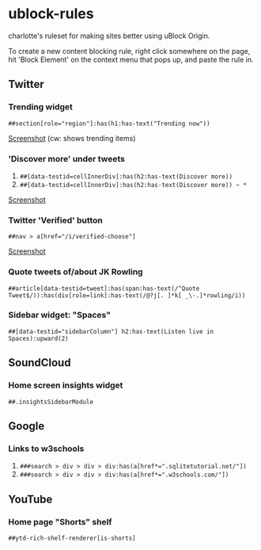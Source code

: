 # ublock-rules

charlotte's ruleset for making sites better using uBlock Origin.

To create a new content blocking rule, right click somewhere on the page,
hit 'Block Element' on the context menu that pops up, and paste the rule in.

## Twitter

### Trending widget

`##section[role="region"]:has(h1:has-text("Trending now"))`

[Screenshot](./images/twitter-trending-widget.png) (cw: shows trending items)

### 'Discover more' under tweets

1. `##[data-testid=cellInnerDiv]:has(h2:has-text(Discover more))`
2. `##[data-testid=cellInnerDiv]:has(h2:has-text(Discover more)) ~ *`

[Screenshot](./images/twitter-discover-more.png)

### Twitter 'Verified' button

`##nav > a[href="/i/verified-choose"]`

[Screenshot](./images/twitter-verified-orgs.png)

### Quote tweets of/about JK Rowling

`##article[data-testid=tweet]:has(span:has-text(/^Quote Tweet$/)):has(div[role=link]:has-text(/@?j[. ]*k[ _\-.]*rowling/i))`

### Sidebar widget: "Spaces"

`##[data-testid="sidebarColumn"] h2:has-text(Listen live in Spaces):upward(2)`

## SoundCloud

### Home screen insights widget

`##.insightsSidebarModule`

## Google

### Links to w3schools

1. `###search > div > div > div:has(a[href*=".sqlitetutorial.net/"])`
2. `###search > div > div > div:has(a[href*=".w3schools.com/"])`

## YouTube

### Home page "Shorts" shelf

`##ytd-rich-shelf-renderer[is-shorts]`
